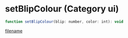 # setBlipColour (Category ui)

```js
function setBlipColour(blip: number, color: int): void
```

[filename](setBlipColour_m.md ':include')